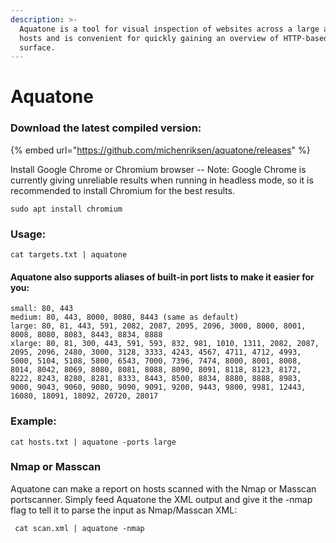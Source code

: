 ```yaml
---
description: >-
  Aquatone is a tool for visual inspection of websites across a large amount of
  hosts and is convenient for quickly gaining an overview of HTTP-based attack
  surface.
---
```


# Aquatone

### Download the latest compiled version:

{% embed url="https://github.com/michenriksen/aquatone/releases" %}

Install Google Chrome or Chromium browser -- Note: Google Chrome is currently giving unreliable results when running in headless mode, so it is recommended to install Chromium for the best results.

```text
sudo apt install chromium
```

### Usage:

```text
cat targets.txt | aquatone
```

#### Aquatone also supports aliases of built-in port lists to make it easier for you:

```text
small: 80, 443
medium: 80, 443, 8000, 8080, 8443 (same as default)
large: 80, 81, 443, 591, 2082, 2087, 2095, 2096, 3000, 8000, 8001, 8008, 8080, 8083, 8443, 8834, 8888
xlarge: 80, 81, 300, 443, 591, 593, 832, 981, 1010, 1311, 2082, 2087, 2095, 2096, 2480, 3000, 3128, 3333, 4243, 4567, 4711, 4712, 4993, 5000, 5104, 5108, 5800, 6543, 7000, 7396, 7474, 8000, 8001, 8008, 8014, 8042, 8069, 8080, 8081, 8088, 8090, 8091, 8118, 8123, 8172, 8222, 8243, 8280, 8281, 8333, 8443, 8500, 8834, 8880, 8888, 8983, 9000, 9043, 9060, 9080, 9090, 9091, 9200, 9443, 9800, 9981, 12443, 16080, 18091, 18092, 20720, 28017
```

### Example:

```text
cat hosts.txt | aquatone -ports large
```

### Nmap or Masscan

Aquatone can make a report on hosts scanned with the Nmap or Masscan portscanner. Simply feed Aquatone the XML output and give it the -nmap flag to tell it to parse the input as Nmap/Masscan XML:

```text
 cat scan.xml | aquatone -nmap
```



